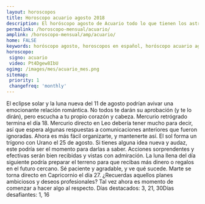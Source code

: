 ```yaml
---
layout: horoscopos
title: Horoscopo acuario agosto 2018 
description: El horóscopo agosto de Acuario todo lo que tienen los astros preparados para este mes, amor, trabajo, familia. Todo sobre astrologia, tarot, predicciones. Horoscopo gratis en español, predicciones y astrología.
permalink: /horoscopo-mensual/acuario/
amplink: /horoscopo-mensual/amp/acuario/
home: FALSE
keywords: horóscopo agosto, horoscopos en español, horóscopo acuario agosto , horóscopo esperanza gracia, horoscop, horóscopos gratis, horoscopo acuario, Tarot, Astrologia, Zodíaco, acuario, horoscopo gratis, horoscopo del mes 
horoscopo:
 signo: acuario
 video: Pt4Dgew8IbU
ogimg: /images/mes/acuario_mes.png
sitemap:
 priority: 1
 changefreq: 'monthly'
---
```



El eclipse solar y la luna nueva del 11 de agosto podrían avivar una emocionante relación romántica. No todos te darán su aprobación (y te lo dirán), pero escucha a tu propio corazón y cabeza. Mercurio retrógrado termina el día 18. Mercurio directo en Leo debería tener mucho para decir, así que espera algunas respuestas a comunicaciones anteriores que fueron ignoradas. Ahora es más fácil organizarte, y mantenerte así. El sol forma un trígono con Urano el 25 de agosto. Si tienes alguna idea nueva y audaz, este podría ser el momento para darlas a saber. Acciones sorprendentes y efectivas serán bien recibidas y vistas con admiración. La luna llena del día siguiente podría preparar el terreno para que recibas más dinero o regalos en el futuro cercano. Sé paciente y agradable, y ve qué sucede. Marte se torna directo en Capricornio el día 27. ¿Recuerdas aquellos planes ambiciosos y deseos profesionales? Tal vez ahora es momento de comenzar a hacer algo al respecto. Días destacados: 3, 21, 30Días desafiantes: 1, 16</div>
